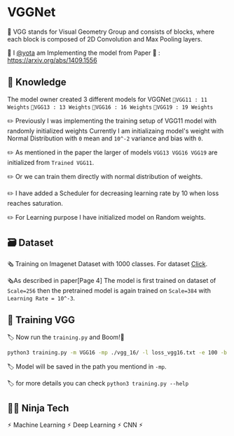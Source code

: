 
# VGGNet 

🛞 VGG stands for Visual Geometry Group and consists of blocks, where each block is composed of 2D Convolution and Max Pooling layers.

🛞 I [@yota](https://github.com/yotaAI) am Implementing the model from Paper 📄 : https://arxiv.org/abs/1409.1556



## 📝 Knowledge

The model owner created 3 different models for VGGNet
`📍VGG11 : 11 Weights`
`📍VGG13 : 13 Weights`
`📍VGG16 : 16 Weights`
`📍VGG19 : 19 Weights`

✏️ Previously I was implementing the training setup of VGG11 model with randomly initialized weights Currently I am initializaing model's weight with Normal Distribution with `0` mean and `10^-2` variance and bias with `0`.

✏️ As mentioned in the paper the larger of models `VGG13 VGG16 VGG19` are initialized from `Trained VGG11`.

✏️ Or we can train them directly with normal distribution of weights.

✏️ I have added a Scheduler for decreasing learning rate by 10 when loss reaches saturation.

✏️ For Learning purpose I have initialized model on Random weights.
 

## 🗃️ Dataset

🗞️ Training on Imagenet Dataset with 1000 classes. For dataset [Click](https://www.image-net.org/challenges/LSVRC/index.php).

🗞️As described in paper[Page 4] The model is first trained on dataset of `Scale=256`  then the pretrained model is again trained on `Scale=384` with `Learning Rate = 10^-3`.


## 🤖 Training VGG

🏷️ Now run the `training.py` and Boom!🤯
```bash
python3 training.py -m VGG16 -mp ./vgg_16/ -l loss_vgg16.txt -e 100 -b 64 -lr 0.001
```

🏷️ Model will be saved in the path you mentiond in `-mp`.

🏷️ for more details you can check `python3 training.py --help`



## 🥷🏻 Ninja Tech

⚡︎ Machine Learning ⚡︎ Deep Learning ⚡︎ CNN ⚡︎


